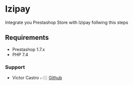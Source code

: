 # Izipay

Integrate you Prestashop Store with Izipay follwing this steps


## Requirements
- Prestashop 1.7.x
- PHP 7.4


### Support

- Victor Castro 👉🏼 [Github](https://github.com/victorcastro)